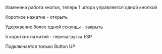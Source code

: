 Изменена работа кнопок, теперь 1 штора управляется одной кнопкой

Короткое нажатие - открыть

Удержаение более одной секунды - закрыть

5 коротких нажатий - перезагрузка ESP

Подключается только Button UP

